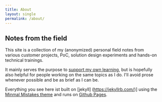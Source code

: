 ```yaml
---
title: About
layout: single   
permalink: /about/
---
```


## Notes from the field
This site is a collection of my (anonymized) personal field notes from various customer projects, PoC, solution design experiments and hands-on technical trainings. 

It mainly serves the purpose to [support my own learning](https://aliabdaal.com/3popularrevisiontechniquesyoushouldavoid/), but is hopefully also helpful for people working on the same topics as I do. I'll avoid prose whenever possible and be as brief as I can be. 

Everything you see here ist built on [jekyll] (https://jekyllrb.com/)] using the [Minmal Mistakes theme](https://github.com/mmistakes/minimal-mistakes) and runs on [Github Pages](https://pages.github.com/). 
